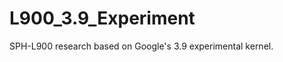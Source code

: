 L900_3.9_Experiment
===================

SPH-L900 research based on Google's 3.9 experimental kernel.
